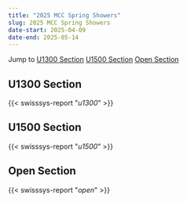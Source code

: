 ```yaml
---
title: "2025 MCC Spring Showers"
slug: 2025 MCC Spring Showers
date-start: 2025-04-09
date-end: 2025-05-14
---
```


Jump to [U1300 Section](#u1300-section)
[U1500 Section](#u1500-section)
[Open Section](#open-section)

## U1300 Section
{{< swisssys-report "*u1300*" >}}

## U1500 Section
{{< swisssys-report "*u1500*" >}}

## Open Section
{{< swisssys-report "*open*" >}}
